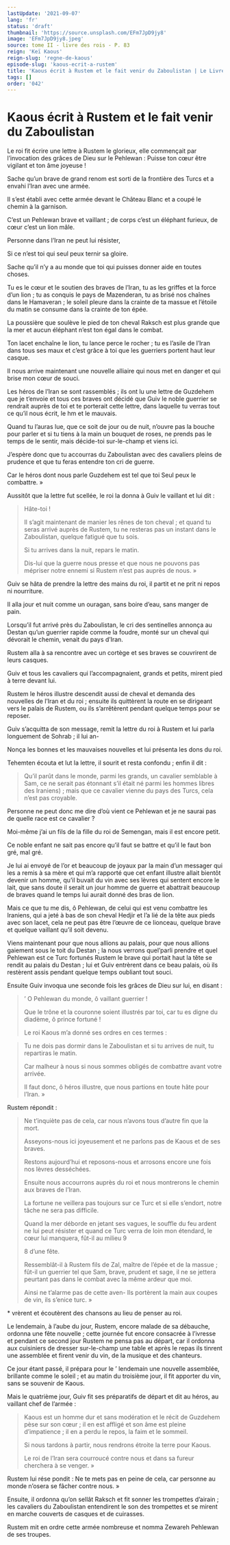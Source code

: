 ```yaml
---
lastUpdate: '2021-09-07'
lang: 'fr'
status: 'draft'
thumbnail: 'https://source.unsplash.com/EFm7JpD9jy8'
image: 'EFm7JpD9jy8.jpeg'
source: tome II - livre des rois - P. 83
reign: 'Keï Kaous'
reign-slug: 'regne-de-kaous'
episode-slug: 'kaous-ecrit-a-rustem'
title: 'Kaous écrit à Rustem et le fait venir du Zaboulistan | Le Livre des Rois | Shâhnâmeh'
tags: []
order: '042'
---
```


<!-- LTeX: language=fr -->

# Kaous écrit à Rustem et le fait venir du Zaboulistan

Le roi fit écrire une lettre à Rustem le glorieux, elle commençait par l’invocation des grâces de Dieu sur le Pehlewan : Puisse ton cœur être vigilant et ton âme joyeuse !

Sache qu’un brave de grand renom est sorti de la frontière des Turcs et a envahi l’Iran avec une armée.

Il s’est établi avec cette armée devant le Château Blanc et a coupé le chemin à la garnison.

C’est un Pehlewan brave et vaillant ; de corps c’est un éléphant furieux, de cœur c’est un lion mâle.

Personne dans l’Iran ne peut lui résister,

Si ce n’est toi qui seul peux ternir sa gloire.

Sache qu’il n’y a au monde que toi qui puisses donner aide en toutes choses.

Tu es le cœur et le soutien des braves de l’Iran, tu as les griffes et la force d’un lion ; tu as conquis le pays de Mazenderan, tu as brisé nos chaînes dans le Hamaveran ; le soleil pleure dans la crainte de ta massue et l’étoile du matin se consume dans la crainte de ton épée.

La poussière que soulève le pied de ton cheval Raksch est plus grande que la mer et aucun éléphant n’est ton égal dans le combat.

Ton lacet enchaîne le lion, tu lance perce le rocher ; tu es l’asile de l’Iran dans tous ses maux et c’est grâce à toi que les guerriers portent haut leur casque.

Il nous arrive maintenant une nouvelle alliaire qui nous met en danger et qui brise mon cœur de souci.

Les héros de l’Iran se sont rassemblés ; ils ont lu une lettre de Guzdehem que je t’envoie et tous ces braves ont décidé que Guiv le noble guerrier se rendrait auprès de toi et te porterait cette lettre, dans laquelle tu verras tout ce qu’il nous écrit, le hm et le mauvais.

Quand tu l’auras lue, que ce soit de jour ou de nuit, n’ouvre pas la bouche pour parler et si tu tiens à la main un bouquet de roses, ne prends pas le temps de le sentir, mais décide-toi sur-le-champ et viens ici.

J’espère donc que tu accourras du Zaboulistan avec des cavaliers pleins de prudence et que tu feras entendre ton cri de guerre.

Car le héros dont nous parle Guzdehem est tel que toi Seul peux le combattre. »

Aussitôt que la lettre fut scellée, le roi la donna à Guiv le vaillant et lui dit :

> Hâte-toi !
>
> Il s’agit maintenant de manier les rênes de ton cheval ; et quand tu seras arrivé auprès de Rustem, tu ne resteras pas un instant dans le Zaboulistan, quelque fatigué que tu sois.
>
> Si tu arrives dans la nuit, repars le matin.
>
> Dis-lui que la guerre nous presse et que nous ne pouvons pas mépriser notre ennemi si Rustem n’est pas auprès de nous. »

Guiv se hâta de prendre la lettre des mains du roi, il partit et ne prit ni repos ni nourriture.

Il alla jour et nuit comme un ouragan, sans boire d’eau, sans manger de pain.

Lorsqu’il fut arrivé près du Zaboulistan, le cri des sentinelles annonça au Destan qu’un guerrier rapide comme la foudre, monté sur un cheval qui dévorait le chemin, venait du pays d’Iran.

Rustem alla à sa rencontre avec un cortège et ses braves se couvrirent de leurs casques.

Guiv et tous les cavaliers qui l’accompagnaient, grands et petits, mirent pied à terre devant lui.

Rustem le héros illustre descendit aussi de cheval et demanda des nouvelles de l’Iran et du roi ; ensuite ils quittèrent la route en se dirigeant vers le palais de Rustem, ou ils s’arrêtèrent pendant quelque temps pour se reposer.

Guiv s’acquitta de son message, remit la lettre du roi à Rustem et lui parla longuement de Sohrab ; il lui an-

Nonça les bonnes et les mauvaises nouvelles et lui présenta les dons du roi.

Tehemten écouta et lut la lettre, il sourit et resta confondu ; enfin il dit :

> Qu’il parût dans le monde, parmi les grands, un cavalier semblable à Sam, ce ne serait pas étonnant s’il était né parmi les hommes libres des Iraniens) ; mais que ce cavalier vienne du pays des Turcs, cela n’est pas croyable.

Personne ne peut donc me dire d’où vient ce Pehlewan et je ne saurai pas de quelle race est ce cavalier ?

Moi-même j’ai un fils de la fille du roi de Semengan, mais il est encore petit.

Ce noble enfant ne sait pas encore qu’il faut se battre et qu’il le faut bon gré, mal gré.

Je lui ai envoyé de l’or et beaucoup de joyaux par la main d’un messager qui les a remis à sa mère et qui m’a rapporté que cet enfant illustre allait bientôt devenir un homme, qu’il buvait du vin avec ses lèvres qui sentent encore le lait, que sans doute il serait un jour homme de guerre et abattrait beaucoup de braves quand le temps lui aurait donné des bras de lion.

Mais ce que tu me dis, ô Pehlewan, de celui qui est venu combattre les Iraniens, qui a jeté à bas de son cheval Hedjir et l’a lié de la tête aux pieds avec son lacet, cela ne peut pas être l’œuvre de ce lionceau, quelque brave et quelque vaillant qu’il soit devenu.

Viens maintenant pour que nous allions au palais, pour que nous allions gaiement sous le toit du Destan ; la nous verrons quel’parli prendre et quel Pehlewan est ce Turc fortunés Rustem le brave qui portait haut la tête se rendit au palais du Destan ; lui et Guiv entrèrent dans ce beau palais, où ils restèrent assis pendant quelque temps oubliant tout souci.

Ensuite Guiv invoqua une seconde fois les grâces de Dieu sur lui, en disant :

> ’
O Pehlewan du monde, ô vaillant guerrier !
>
> Que le trône et la couronne soient illustrés par toi, car tu es digne du diadème, ô prince fortuné !
>
> Le roi Kaous m’a donné ses ordres en ces termes :

> Tu ne dois pas dormir dans le Zaboulistan et si tu arrives de nuit, tu repartiras le matin.
>
> Car malheur à nous si nous sommes obligés de combattre avant votre arrivée.
>
> Il faut donc, ô héros illustre, que nous partions en toute hâte pour l’Iran. »

Rustem répondit :

> Ne t’inquiète pas de cela, car nous n’avons tous d’autre fin que la mort.
>
> Asseyons-nous ici joyeusement et ne parlons pas de Kaous et de ses braves.
>
> Restons aujourd’hui et reposons-nous et arrosons encore une fois nos lèvres desséchées.
>
> Ensuite nous accourrons auprès du roi et nous montrerons le chemin aux braves de l’Iran.
>
> La fortune ne veillera pas toujours sur ce Turc et si elle s’endort, notre tâche ne sera pas difficile.
>
> Quand la mer déborde en jetant ses vagues, le souffle du feu ardent ne lui peut résister et quand ce Turc verra de loin mon étendard, le cœur lui manquera, fût-il au milieu
9
>
> 8 d’une fête.
>
> Ressemblât-il à Rustem fils de Zal, maître de l’épée et de la massue ; fût-il un guerrier tel que Sam, brave, prudent et sage, il ne se jettera peurtant pas dans le combat avec la même ardeur que moi.
>
> Ainsi ne t’alarme pas de cette aven-
Ils portèrent la main aux coupes de vin, ils s’enice turc. »

\*
vrèrent et écoutèrent des chansons au lieu de penser au roi.

Le lendemain, à l’aube du jour, Rustem, encore malade de sa débauche, ordonna une fête nouvelle ; cette journée fut encore consacrée à l’ivresse et pendant ce second jour Rustem ne pensa pas au départ, car il ordonna aux cuisiniers de dresser sur-le-champ une table et après le repas ils tinrent une assemblée et firent venir du vin, de la musique et des chanteurs.

Ce jour étant passé, il prépara pour le
’ lendemain une nouvelle assemblée, brillante comme le soleil ; et au matin du troisième jour, il fit apporter du vin, sans se souvenir de Kaous.

Mais le quatrième jour, Guiv fit ses préparatifs de départ et dit au héros, au vaillant chef de l’armée :

> Kaous est un homme dur et sans modération et le récit de Guzdehem pèse sur son cœur ; il en est affligé et son âme est pleine d’impatience ; il en a perdu le repos, la faim et le sommeil.
>
> Si nous tardons à partir, nous rendrons étroite la terre pour Kaous.
>
> Le roi de l’Iran sera courroucé contre nous et dans sa fureur cherchera à se venger. »

Rustem lui rése pondit : Ne te mets pas en peine de cela, car personne au monde n’osera se fâcher contre nous. »

Ensuite, il ordonna qu’on sellât Raksch et fit sonner les trompettes d’airain ; les cavaliers du Zaboulistan entendirent le son des trompettes et se mirent en marche couverts de casques et de cuirasses.

Rustem mit en ordre cette armée nombreuse et nomma Zewareh Pehlewan de ses troupes.
